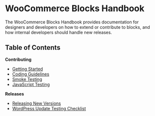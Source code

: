 # WooCommerce Blocks Handbook

The WooCommerce Blocks Handbook provides documentation for designers and developers on how to extend or contribute to blocks, and how internal developers should handle new releases.

## Table of Contents

**Contributing**

-   [Getting Started](contributors/getting-started.md)
-   [Coding Guidelines](contributors/coding-guidelines.md)
-   [Smoke Testing](contributors/smoke-testing.md)
-   [JavaScript Testing](contributors/javascript-testing.md)

**Releases**

-   [Releasing New Versions](releases/readme.md)
-   [WordPress Update Testing Checklist](releases/wordpress-update-testing-checklist.md)
